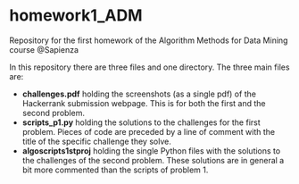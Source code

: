 # homework1_ADM
Repository for the first homework of the Algorithm Methods for Data Mining course @Sapienza


In this repository there are three files and one directory. The three main files are:
- __challenges.pdf__ holding the screenshots (as a single pdf) of the Hackerrank submission webpage. This is for both the first and the second problem. 
- __scripts_p1.py__ holding the solutions to the challenges for the first problem. Pieces of code are preceded by a line of comment with the title of the specific challenge they solve. 
- __algoscripts1stproj__ holding the single Python files with the solutions to the challenges of the second problem. These solutions are in general a bit more commented than the scripts of problem 1.

